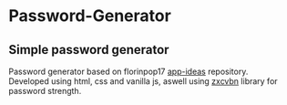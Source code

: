 # Password-Generator
<h2> Simple password generator </h2>
<p>
  Password generator based on florinpop17 <a href="https://github.com/florinpop17/app-ideas">app-ideas</a> repository. </br>
  Developed using html, css and vanilla js, aswell using <a href="https://thelig.ht/code/zxcvbn-cpp">zxcvbn</a> library for password strength.
</p>


